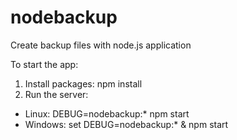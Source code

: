 # nodebackup
Create backup files with node.js application

To start the app:
1. Install packages: npm install
2. Run the server:
 - Linux: DEBUG=nodebackup:* npm start
 - Windows: set DEBUG=nodebackup:* & npm start
